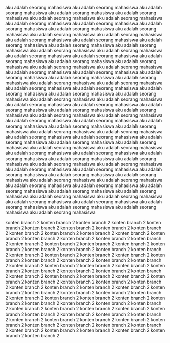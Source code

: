 aku adalah seorang mahasiswa aku adalah seorang mahasiswa aku adalah seorang mahasiswa aku adalah seorang mahasiswa aku adalah seorang mahasiswa aku adalah seorang mahasiswa
aku adalah seorang mahasiswa aku adalah seorang mahasiswa aku adalah seorang mahasiswa aku adalah seorang mahasiswa aku adalah seorang mahasiswa aku adalah seorang mahasiswa
aku adalah seorang mahasiswa aku adalah seorang mahasiswa aku adalah seorang mahasiswa aku adalah seorang mahasiswa aku adalah seorang mahasiswa aku adalah seorang mahasiswa
aku adalah seorang mahasiswa aku adalah seorang mahasiswa aku adalah seorang mahasiswa aku adalah seorang mahasiswa aku adalah seorang mahasiswa aku adalah seorang mahasiswa
aku adalah seorang mahasiswa aku adalah seorang mahasiswa aku adalah seorang mahasiswa aku adalah seorang mahasiswa aku adalah seorang mahasiswa aku adalah seorang mahasiswa
aku adalah seorang mahasiswa aku adalah seorang mahasiswa aku adalah seorang mahasiswa aku adalah seorang mahasiswa aku adalah seorang mahasiswa aku adalah seorang mahasiswa
aku adalah seorang mahasiswa aku adalah seorang mahasiswa aku adalah seorang mahasiswa aku adalah seorang mahasiswa aku adalah seorang mahasiswa aku adalah seorang mahasiswa
aku adalah seorang mahasiswa aku adalah seorang mahasiswa aku adalah seorang mahasiswa aku adalah seorang mahasiswa aku adalah seorang mahasiswa aku adalah seorang mahasiswa
aku adalah seorang mahasiswa aku adalah seorang mahasiswa aku adalah seorang mahasiswa aku adalah seorang mahasiswa aku adalah seorang mahasiswa aku adalah seorang mahasiswa
aku adalah seorang mahasiswa aku adalah seorang mahasiswa aku adalah seorang mahasiswa aku adalah seorang mahasiswa aku adalah seorang mahasiswa aku adalah seorang mahasiswa
aku adalah seorang mahasiswa aku adalah seorang mahasiswa aku adalah seorang mahasiswa aku adalah seorang mahasiswa aku adalah seorang mahasiswa aku adalah seorang mahasiswa
aku adalah seorang mahasiswa aku adalah seorang mahasiswa aku adalah seorang mahasiswa aku adalah seorang mahasiswa aku adalah seorang mahasiswa aku adalah seorang mahasiswa
aku adalah seorang mahasiswa aku adalah seorang mahasiswa aku adalah seorang mahasiswa aku adalah seorang mahasiswa aku adalah seorang mahasiswa aku adalah seorang mahasiswa
aku adalah seorang mahasiswa aku adalah seorang mahasiswa aku adalah seorang mahasiswa aku adalah seorang mahasiswa aku adalah seorang mahasiswa aku adalah seorang mahasiswa
aku adalah seorang mahasiswa aku adalah seorang mahasiswa aku adalah seorang mahasiswa aku adalah seorang mahasiswa aku adalah seorang mahasiswa aku adalah seorang mahasiswa



konten branch 2 konten branch 2 konten branch 2 konten branch 2 konten branch 2 konten branch 2 konten branch 2 konten branch 2 
konten branch 2 konten branch 2 konten branch 2 konten branch 2 konten branch 2 konten branch 2 konten branch 2 konten branch 2 
konten branch 2 konten branch 2 konten branch 2 konten branch 2 konten branch 2 konten branch 2 konten branch 2 konten branch 2 
konten branch 2 konten branch 2 konten branch 2 konten branch 2 konten branch 2 konten branch 2 konten branch 2 konten branch 2 
konten branch 2 konten branch 2 konten branch 2 konten branch 2 konten branch 2 konten branch 2 konten branch 2 konten branch 2 
konten branch 2 konten branch 2 konten branch 2 konten branch 2 konten branch 2 konten branch 2 konten branch 2 konten branch 2 
konten branch 2 konten branch 2 konten branch 2 konten branch 2 konten branch 2 konten branch 2 konten branch 2 konten branch 2 
konten branch 2 konten branch 2 konten branch 2 konten branch 2 konten branch 2 konten branch 2 konten branch 2 konten branch 2 
konten branch 2 konten branch 2 konten branch 2 konten branch 2 konten branch 2 konten branch 2 konten branch 2 konten branch 2 
konten branch 2 konten branch 2 konten branch 2 konten branch 2 konten branch 2 konten branch 2 konten branch 2 konten branch 2 
konten branch 2 konten branch 2 konten branch 2 konten branch 2 konten branch 2 konten branch 2 konten branch 2 konten branch 2 
konten branch 2 konten branch 2 konten branch 2 konten branch 2 konten branch 2 konten branch 2 konten branch 2 konten branch 2 